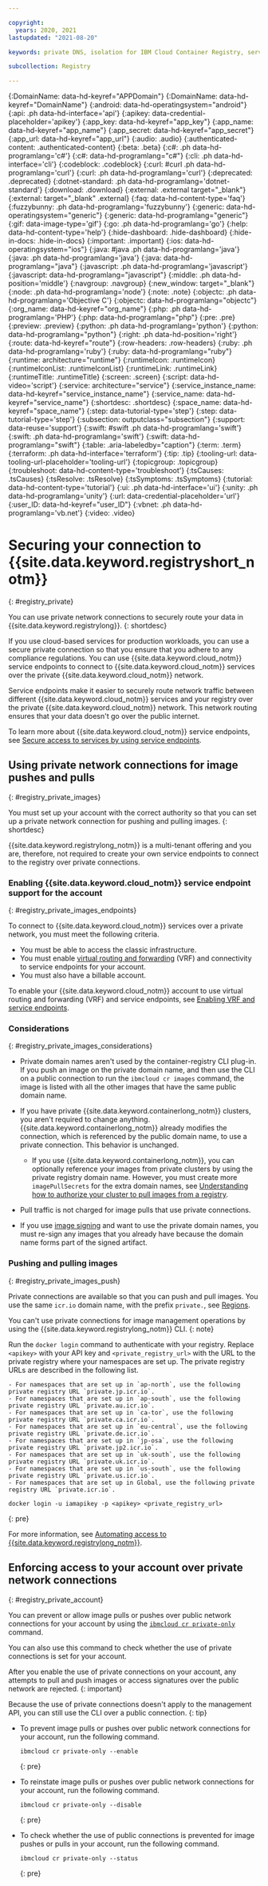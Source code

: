 ```yaml
---

copyright:
  years: 2020, 2021
lastupdated: "2021-08-20"

keywords: private DNS, isolation for IBM Cloud Container Registry, service endpoints for IBM Cloud Container Registry, private network for IBM Cloud Container Registry, network isolation in IBM Cloud Container Registry, non-public routes for IBM Cloud Container Registry, private connection for IBM Cloud Container Registry

subcollection: Registry

---
```


{:DomainName: data-hd-keyref="APPDomain"}
{:DomainName: data-hd-keyref="DomainName"}
{:android: data-hd-operatingsystem="android"}
{:api: .ph data-hd-interface='api'}
{:apikey: data-credential-placeholder='apikey'}
{:app_key: data-hd-keyref="app_key"}
{:app_name: data-hd-keyref="app_name"}
{:app_secret: data-hd-keyref="app_secret"}
{:app_url: data-hd-keyref="app_url"}
{:audio: .audio}
{:authenticated-content: .authenticated-content}
{:beta: .beta}
{:c#: .ph data-hd-programlang='c#'}
{:c#: data-hd-programlang="c#"}
{:cli: .ph data-hd-interface='cli'}
{:codeblock: .codeblock}
{:curl: #curl .ph data-hd-programlang='curl'}
{:curl: .ph data-hd-programlang='curl'}
{:deprecated: .deprecated}
{:dotnet-standard: .ph data-hd-programlang='dotnet-standard'}
{:download: .download}
{:external: .external target="_blank"}
{:external: target="_blank" .external}
{:faq: data-hd-content-type='faq'}
{:fuzzybunny: .ph data-hd-programlang='fuzzybunny'}
{:generic: data-hd-operatingsystem="generic"}
{:generic: data-hd-programlang="generic"}
{:gif: data-image-type='gif'}
{:go: .ph data-hd-programlang='go'}
{:help: data-hd-content-type='help'}
{:hide-dashboard: .hide-dashboard}
{:hide-in-docs: .hide-in-docs}
{:important: .important}
{:ios: data-hd-operatingsystem="ios"}
{:java: #java .ph data-hd-programlang='java'}
{:java: .ph data-hd-programlang='java'}
{:java: data-hd-programlang="java"}
{:javascript: .ph data-hd-programlang='javascript'}
{:javascript: data-hd-programlang="javascript"}
{:middle: .ph data-hd-position='middle'}
{:navgroup: .navgroup}
{:new_window: target="_blank"}
{:node: .ph data-hd-programlang='node'}
{:note: .note}
{:objectc: .ph data-hd-programlang='Objective C'}
{:objectc: data-hd-programlang="objectc"}
{:org_name: data-hd-keyref="org_name"}
{:php: .ph data-hd-programlang='PHP'}
{:php: data-hd-programlang="php"}
{:pre: .pre}
{:preview: .preview}
{:python: .ph data-hd-programlang='python'}
{:python: data-hd-programlang="python"}
{:right: .ph data-hd-position='right'}
{:route: data-hd-keyref="route"}
{:row-headers: .row-headers}
{:ruby: .ph data-hd-programlang='ruby'}
{:ruby: data-hd-programlang="ruby"}
{:runtime: architecture="runtime"}
{:runtimeIcon: .runtimeIcon}
{:runtimeIconList: .runtimeIconList}
{:runtimeLink: .runtimeLink}
{:runtimeTitle: .runtimeTitle}
{:screen: .screen}
{:script: data-hd-video='script'}
{:service: architecture="service"}
{:service_instance_name: data-hd-keyref="service_instance_name"}
{:service_name: data-hd-keyref="service_name"}
{:shortdesc: .shortdesc}
{:space_name: data-hd-keyref="space_name"}
{:step: data-tutorial-type='step'}
{:step: data-tutorial-type='step'} 
{:subsection: outputclass="subsection"}
{:support: data-reuse='support'}
{:swift: #swift .ph data-hd-programlang='swift'}
{:swift: .ph data-hd-programlang='swift'}
{:swift: data-hd-programlang="swift"}
{:table: .aria-labeledby="caption"}
{:term: .term}
{:terraform: .ph data-hd-interface='terraform'}
{:tip: .tip}
{:tooling-url: data-tooling-url-placeholder='tooling-url'}
{:topicgroup: .topicgroup}
{:troubleshoot: data-hd-content-type='troubleshoot'}
{:tsCauses: .tsCauses}
{:tsResolve: .tsResolve}
{:tsSymptoms: .tsSymptoms}
{:tutorial: data-hd-content-type='tutorial'}
{:ui: .ph data-hd-interface='ui'}
{:unity: .ph data-hd-programlang='unity'}
{:url: data-credential-placeholder='url'}
{:user_ID: data-hd-keyref="user_ID"}
{:vbnet: .ph data-hd-programlang='vb.net'}
{:video: .video}


# Securing your connection to {{site.data.keyword.registryshort_notm}}
{: #registry_private}

You can use private network connections to securely route your data in {{site.data.keyword.registrylong}}.
{: shortdesc}

If you use cloud-based services for production workloads, you can use a secure private connection so that you ensure that you adhere to any compliance regulations. You can use {{site.data.keyword.cloud_notm}} service endpoints to connect to {{site.data.keyword.cloud_notm}} services over the private {{site.data.keyword.cloud_notm}} network.

Service endpoints make it easier to securely route network traffic between different {{site.data.keyword.cloud_notm}} services and your registry over the private {{site.data.keyword.cloud_notm}} network. This network routing ensures that your data doesn't go over the public internet.

To learn more about {{site.data.keyword.cloud_notm}} service endpoints, see [Secure access to services by using service endpoints](/docs/account?topic=account-service-endpoints-overview).

## Using private network connections for image pushes and pulls
{: #registry_private_images}

You must set up your account with the correct authority so that you can set up a private network connection for pushing and pulling images.
{: shortdesc}

{{site.data.keyword.registrylong_notm}} is a multi-tenant offering and you are, therefore, not required to create your own service endpoints to connect to the registry over private connections.

### Enabling {{site.data.keyword.cloud_notm}} service endpoint support for the account
{: #registry_private_images_endpoints}

To connect to {{site.data.keyword.cloud_notm}} services over a private network, you must meet the following criteria.

- You must be able to access the classic infrastructure.
- You must enable [virtual routing and forwarding](/docs/direct-link?topic=direct-link-overview-of-virtual-routing-and-forwarding-vrf-on-ibm-cloud) (VRF) and connectivity to service endpoints for your account.
- You must also have a billable account.

To enable your {{site.data.keyword.cloud_notm}} account to use virtual routing and forwarding (VRF) and service endpoints, see [Enabling VRF and service endpoints](/docs/account?topic=account-vrf-service-endpoint).

### Considerations
{: #registry_private_images_considerations}

- Private domain names aren't used by the container-registry CLI plug-in. If you push an image on the private domain name, and then use the CLI on a public connection to run the `ibmcloud cr images` command, the image is listed with all the other images that have the same public domain name.

- If you have private {{site.data.keyword.containerlong_notm}} clusters, you aren't required to change anything. {{site.data.keyword.containerlong_notm}} already modifies the connection, which is referenced by the public domain name, to use a private connection. This behavior is unchanged.

    - If you use {{site.data.keyword.containerlong_notm}}, you can optionally reference your images from private clusters by using the private registry domain name. However, you must create more `imagePullSecrets` for the extra domain names, see [Understanding how to authorize your cluster to pull images from a registry](/docs/openshift?topic=openshift-registry#cluster_registry_auth).

- Pull traffic is not charged for image pulls that use private connections.

- If you use [image signing](/docs/Registry?topic=Registry-registry_trustedcontent) and want to use the private domain names, you must re-sign any images that you already have because the domain name forms part of the signed artifact.

### Pushing and pulling images
{: #registry_private_images_push}

Private connections are available so that you can push and pull images. You use the same `icr.io` domain name, with the prefix `private.`, see [Regions](/docs/Registry?topic=Registry-registry_overview#registry_regions).

You can't use private connections for image management operations by using the {{site.data.keyword.registrylong_notm}} CLI.
{: note}

Run the `docker login` command to authenticate with your registry. Replace `<apikey>` with your API key and `<private_registry_url>` with the URL to the private registry where your namespaces are set up. The private registry URLs are described in the following list.

    - For namespaces that are set up in `ap-north`, use the following private registry URL `private.jp.icr.io`.
    - For namespaces that are set up in `ap-south`, use the following private registry URL `private.au.icr.io`.
    - For namespaces that are set up in `ca-tor`, use the following private registry URL `private.ca.icr.io`.
    - For namespaces that are set up in `eu-central`, use the following private registry URL `private.de.icr.io`.
    - For namespaces that are set up in `jp-osa`, use the following private registry URL `private.jp2.icr.io`.
    - For namespaces that are set up in `uk-south`, use the following private registry URL `private.uk.icr.io`.
    - For namespaces that are set up in `us-south`, use the following private registry URL `private.us.icr.io`.
    - For namespaces that are set up in Global, use the following private registry URL `private.icr.io`.

```
docker login -u iamapikey -p <apikey> <private_registry_url>
```
{: pre}

For more information, see [Automating access to {{site.data.keyword.registrylong_notm}}](/docs/Registry?topic=Registry-registry_access).

## Enforcing access to your account over private network connections
{: #registry_private_account}

You can prevent or allow image pulls or pushes over public network connections for your account by using the [`ibmcloud cr private-only`](/docs/Registry?topic=container-registry-cli-plugin-containerregcli#ic_cr_private_only) command.

You can also use this command to check whether the use of private connections is set for your account.

After you enable the use of private connections on your account, any attempts to pull and push images or access signatures over the public network are rejected.
{: important}

Because the use of private connections doesn't apply to the management API, you can still use the CLI over a public connection.
{: tip}

- To prevent image pulls or pushes over public network connections for your account, run the following command.

    ```
    ibmcloud cr private-only --enable
    ```
    {: pre}

- To reinstate image pulls or pushes over public network connections for your account, run the following command.

    ```
    ibmcloud cr private-only --disable
    ```
    {: pre}

- To check whether the use of public connections is prevented for image pushes or pulls in your account, run the following command.

    ```
    ibmcloud cr private-only --status
    ```
    {: pre}


